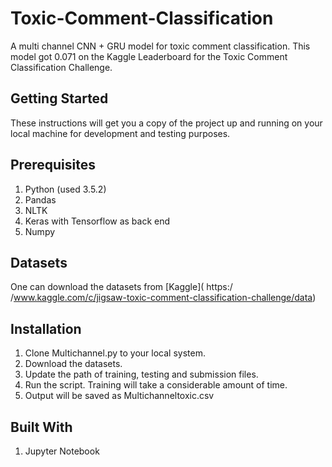 # Toxic-Comment-Classification
A multi channel CNN + GRU model for toxic comment classification. This model got 0.071 on the Kaggle Leaderboard for the Toxic Comment Classification Challenge.

## Getting Started
These instructions will get you a copy of the project up and running on your local machine for development and testing purposes.

## Prerequisites
1. Python (used 3.5.2)
2. Pandas
3. NLTK
4. Keras with Tensorflow as back end
5. Numpy

## Datasets
One can download the datasets from [Kaggle]( https:/
/www.kaggle.com/c/jigsaw-toxic-comment-classification-challenge/data)

## Installation
1. Clone Multichannel.py to your local system.
2. Download the datasets.
3. Update the path of training, testing and submission files.
4. Run the script. Training will take a considerable amount of time.
5. Output will be saved as Multichanneltoxic.csv

## Built With
1. Jupyter Notebook

